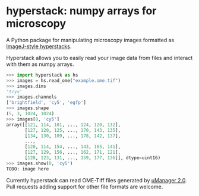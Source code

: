 # hyperstack: numpy arrays for microscopy
A Python package for manipulating microscopy images formatted as
[ImageJ-style hyperstacks](https://imagej.nih.gov/ij/docs/guide/146-8.html).

Hyperstack allows you to easily read your image data from files and interact
with them as numpy arrays.
```python
>>> import hyperstack as hs
>>> images = hs.read_ome("example.ome.tif")
>>> images.dims
'tcyx'
>>> images.channels
['brightfield', 'cy5', 'egfp']
>>> images.shape
(5, 3, 1024, 1024)
>>> images[0, 'cy5']
array([[121, 114, 101, ..., 124, 120, 132],
       [127, 120, 125, ..., 170, 143, 135],
       [134, 130, 109, ..., 178, 142, 137],
       ...,
       [120, 114, 154, ..., 143, 165, 141],
       [127, 129, 156, ..., 162, 171, 121],
       [128, 123, 131, ..., 159, 177, 136]], dtype=uint16)
>>> images.show(0, 'cy5')
TODO: image here
```

Currently hyperstack can read OME-Tiff files generated by
[μManager 2.0](https://micro-manager.org/Micro-Manager_File_Formats).
Pull requests adding support for other file formats are welcome.
